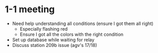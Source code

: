 # 1-1 meeting
- Need help understanding all conditions (ensure I got them all right)
    - Especially flashing red
    - Ensure I got all the colors with the right condition 
- Set up database while waiting for relay
- Discuss station 209b issue (agv's 17/18)